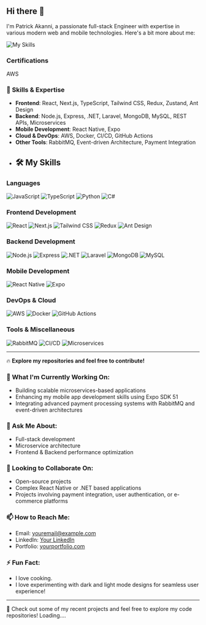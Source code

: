 ## Hi there 👋

I'm Patrick Akanni, a passionate full-stack Engineer with expertise in various modern web and mobile technologies. Here's a bit more about me:

![My Skills](http://github-profile-summary-cards.vercel.app/api/cards/profile-details?username=progolu&theme=default)

### Certifications
AWS

### 🚀 Skills & Expertise
- **Frontend**: React, Next.js, TypeScript, Tailwind CSS, Redux, Zustand, Ant Design
- **Backend**: Node.js, Express, .NET, Laravel, MongoDB, MySQL, REST APIs, Microservices
- **Mobile Development**: React Native, Expo
- **Cloud & DevOps**: AWS, Docker, CI/CD, GitHub Actions
- **Other Tools**: RabbitMQ, Event-driven Architecture, Payment Integration
- ## 🛠️ My Skills

### Languages
![JavaScript](https://img.shields.io/badge/-JavaScript-000?logo=javascript&logoColor=F7DF1E&style=flat)
![TypeScript](https://img.shields.io/badge/-TypeScript-000?logo=typescript&logoColor=007ACC&style=flat)
![Python](https://img.shields.io/badge/-Python-000?logo=python&logoColor=3776AB&style=flat)
![C#](https://img.shields.io/badge/-C%23-000?logo=csharp&logoColor=239120&style=flat)

### Frontend Development
![React](https://img.shields.io/badge/-React-000?logo=react&logoColor=61DAFB&style=flat)
![Next.js](https://img.shields.io/badge/-Next.js-000?logo=next.js&logoColor=FFFFFF&style=flat)
![Tailwind CSS](https://img.shields.io/badge/-Tailwind%20CSS-000?logo=tailwindcss&logoColor=06B6D4&style=flat)
![Redux](https://img.shields.io/badge/-Redux-000?logo=redux&logoColor=764ABC&style=flat)
![Ant Design](https://img.shields.io/badge/-Ant%20Design-000?logo=antdesign&logoColor=0170FE&style=flat)

### Backend Development
![Node.js](https://img.shields.io/badge/-Node.js-000?logo=node.js&logoColor=339933&style=flat)
![Express](https://img.shields.io/badge/-Express-000?logo=express&logoColor=FFFFFF&style=flat)
![.NET](https://img.shields.io/badge/-.NET-000?logo=dotnet&logoColor=512BD4&style=flat)
![Laravel](https://img.shields.io/badge/-Laravel-000?logo=laravel&logoColor=FF2D20&style=flat)
![MongoDB](https://img.shields.io/badge/-MongoDB-000?logo=mongodb&logoColor=47A248&style=flat)
![MySQL](https://img.shields.io/badge/-MySQL-000?logo=mysql&logoColor=4479A1&style=flat)

### Mobile Development
![React Native](https://img.shields.io/badge/-React%20Native-000?logo=react&logoColor=61DAFB&style=flat)
![Expo](https://img.shields.io/badge/-Expo-000?logo=expo&logoColor=000020&style=flat)

### DevOps & Cloud
![AWS](https://img.shields.io/badge/-AWS-000?logo=amazon-aws&logoColor=FF9900&style=flat)
![Docker](https://img.shields.io/badge/-Docker-000?logo=docker&logoColor=2496ED&style=flat)
![GitHub Actions](https://img.shields.io/badge/-GitHub%20Actions-000?logo=githubactions&logoColor=2088FF&style=flat)

### Tools & Miscellaneous
![RabbitMQ](https://img.shields.io/badge/-RabbitMQ-000?logo=rabbitmq&logoColor=FF6600&style=flat)
![CI/CD](https://img.shields.io/badge/-CI%2FCD-000?logo=git&logoColor=F05032&style=flat)
![Microservices](https://img.shields.io/badge/-Microservices-000?style=flat)

---

🔥 **Explore my repositories and feel free to contribute!**


### 🌱 What I'm Currently Working On:
- Building scalable microservices-based applications
- Enhancing my mobile app development skills using Expo SDK 51
- Integrating advanced payment processing systems with RabbitMQ and event-driven architectures

### 💬 Ask Me About:
- Full-stack development
- Microservice architecture
- Frontend & Backend performance optimization

### 🤝 Looking to Collaborate On:
- Open-source projects
- Complex React Native or .NET based applications
- Projects involving payment integration, user authentication, or e-commerce platforms

### 📫 How to Reach Me:
- Email: [youremail@example.com](mailto:akanniolusegun5@gmail.com)
- LinkedIn: [Your LinkedIn](https://www.linkedin.com/in/olusegunakanni)
- Portfolio: [yourportfolio.com](https://devpat.vercel.app)

### ⚡ Fun Fact:
- I love cooking.
- I love experimenting with dark and light mode designs for seamless user experience!

---

🔗 Check out some of my recent projects and feel free to explore my code repositories!
Loading....

